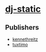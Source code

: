 # [dj-static](https://pypi.org/project/dj-static)



## Publishers
- [kennethreitz](https://pypi.org/user/kennethreitz)
- [tuxtimo](https://pypi.org/user/tuxtimo)

